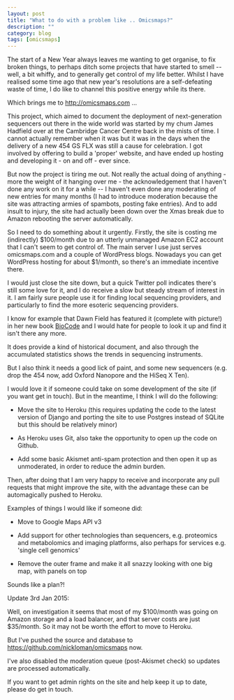 ```yaml
---
layout: post
title: "What to do with a problem like .. Omicsmaps?"
description: ""
category: blog
tags: [omicsmaps]
---
```


The start of a New Year always leaves me wanting to get organise, to fix broken things, to perhaps ditch some projects that have started to smell -- well, a bit whiffy, and to generally get control of my life better. Whilst I have realised some time ago that new year's resolutions are a self-defeating waste of time, I do like to channel this positive energy while its there.

Which brings me to <http://omicsmaps.com> ...

This project, which aimed to document the deployment of next-generation sequencers out there in the wide world was started by my chum James Hadfield over at the Cambridge Cancer Centre back in the mists of time. I cannot actually remember when it was but it was in the days when the delivery of a new 454 GS FLX was still a cause for celebration. I got involved by offering to build a 'proper' website, and have ended up hosting and developing it - on and off - ever since.

But now the project is tiring me out. Not really the actual doing of anything - more the weight of it hanging over me - the acknowledgement that I haven't done any work on it for a while -- I haven't even done any moderating of new entries for many months (I had to introduce moderation because the site was attracting armies of spambots, posting fake entries). And to add insult to injury, the site had actually been down over the Xmas break due to Amazon rebooting the server automatically.

So I need to do something about it urgently. Firstly, the site is costing me (indirectly) $100/month due to an utterly unmanaged Amazon EC2 account that I can't seem to get control of. The main server I use just serves omicsmaps.com and a couple of WordPress blogs. Nowadays you can get WordPress hosting for about $1/month, so there's an immediate incentive there.

I would just close the site down, but a quick Twitter poll indicates there's still some love for it, and I do receive a slow but steady stream of interest in it. I am fairly sure people use it for finding local sequencing providers, and particularly to find the more esoteric sequencing providers.

I know for example that Dawn Field has featured it (complete with picture!) in her new book [BioCode](http://www.amazon.co.uk/Biocode-New-Genomics-Dawn-Field/dp/0199687757/ref=sr_1_1?ie=UTF8&qid=1420228565&sr=8-1&keywords=dawn+field+genomics) and I would hate for people to look it up and find it isn't there any more.

It does provide a kind of historical document, and also through the accumulated statistics shows the trends in sequencing instruments.

But I also think it needs a good lick of paint, and some new sequencers (e.g. drop the 454 now, add Oxford Nanopore and the HiSeq X Ten).

I would love it if someone could take on some development of the site (if you want get in touch). But in the meantime, I think I will do the following:


 * Move the site to Heroku (this requires updating the code to the latest version of Django and porting the site to use Postgres instead of SQLite but this should be relatively minor)

 * As Heroku uses Git, also take the opportunity to open up the code on Github.

 * Add some basic Akismet anti-spam protection and then open it up as unmoderated, in order to reduce the admin burden.

Then, after doing that I am very happy to receive and incorporate any pull requests that might improve the site, with the advantage these can be automagically pushed to Heroku.

Examples of things I would like if someone did:

* Move to Google Maps API v3

* Add support for other technologies than sequencers, e.g. proteomics and metabolomics and imaging platforms, also perhaps for services e.g. 'single cell genomics'

* Remove the outer frame and make it all snazzy looking with one big map, with panels on top


Sounds like a plan?!


Update 3rd Jan 2015:

Well, on investigation it seems that most of my $100/month was going on Amazon storage and a load balancer, and that server costs are just $35/month. So it may not be worth the effort to move to Heroku.

But I've pushed the source and database to <https://github.com/nickloman/omicsmaps> now.

I've also disabled the moderation queue (post-Akismet check) so updates are processed automatically.

If you want to get admin rights on the site and help keep it up to date, please do get in touch.



